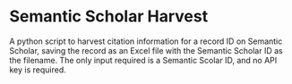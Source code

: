 # Semantic Scholar Harvest

A python script to harvest citation information for a record ID on Semantic Scholar, saving the record as an Excel file with the Semantic Scholar ID as the filename. The only input required is a Semantic Scolar ID, and no API key is required. 
